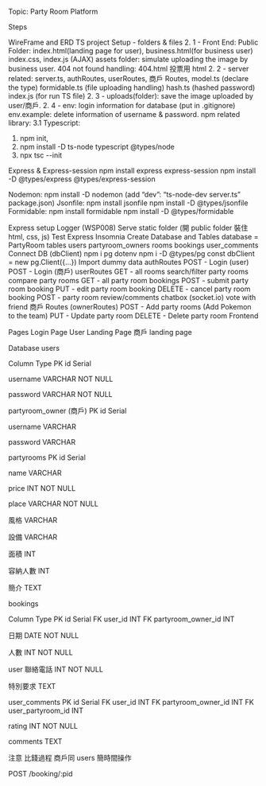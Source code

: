 Topic: Party Room Platform

Steps

WireFrame and ERD
TS project Setup - folders & files 2. 1 - Front End:
Public Folder:
index.html(landing page for user),
business.html(for business user)
index.css,
index.js (AJAX)
assets folder: simulate uploading the image by business user.
404 not found handling: 404.html
投票用 html 2. 2 - server related:
server.ts,
authRoutes,
userRoutes,
商戶 Routes,
model.ts (declare the type)
formidable.ts (file uploading handling)
hash.ts (hashed password)
index.js (for run TS file) 2. 3 - uploads(folder): save the image uploaded by user/商戶. 2. 4 - env: login information for database (put in .gitignore)
env.example: delete information of username & password.
npm related library:
3.1 Typescript:

1. npm init,
2. npm install -D ts-node typescript @types/node
3. npx tsc --init

Express & Express-session
npm install express express-session
npm install -D @types/express @types/express-session

Nodemon: npm install -D nodemon (add “dev”: “ts-node-dev server.ts” package.json)
Jsonfile:
npm install jsonfile
npm install -D @types/jsonfile
Formidable:
npm install formidable
npm install -D @types/formidable

Express setup
Logger (WSP008)
Serve static folder (開 public folder 裝住 html, css, js)
Test Express
Insomnia
Create Database and Tables
database = PartyRoom
tables
users
partyroom_owners
rooms
bookings
user_comments
Connect DB (dbClient)
npm i pg dotenv
npm i -D @types/pg
const dbClient = new pg.Client({...})
Import dummy data
authRoutes
POST - Login (user)
POST - Login (商戶)
userRoutes
GET - all rooms
search/filter party rooms
compare party rooms
GET - all party room bookings
POST - submit party room booking
PUT - edit party room booking
DELETE - cancel party room booking
POST - party room review/comments
chatbox (socket.io)
vote with friend
商戶 Routes (ownerRoutes)
POST - Add party rooms (Add Pokemon to the team)
PUT - Update party room
DELETE - Delete party room
Frontend

Pages
Login Page
User Landing Page
商戶 landing page

Database
users

Column
Type
PK
id
Serial

username
VARCHAR NOT NULL

password
VARCHAR NOT NULL

partyroom_owner (商戶)
PK
id
Serial

username
VARCHAR

password
VARCHAR

partyrooms
PK
id
Serial

name
VARCHAR

price
INT NOT NULL

place
VARCHAR NOT NULL

風格
VARCHAR

設備
VARCHAR

面積
INT

容納人數
INT

簡介
TEXT

bookings

Column
Type
PK
id
Serial
FK
user_id
INT
FK
partyroom_owner_id
INT

日期
DATE NOT NULL

人數
INT NOT NULL

user 聯絡電話
INT NOT NULL

特別要求
TEXT

user_comments
PK
id
Serial
FK
user_id
INT
FK
partyroom_owner_id
INT
FK
user_partyroom_id
INT

rating
INT NOT NULL

comments
TEXT

注意
比錢過程
商戶同 users 簡時間操作

POST /booking/:pid